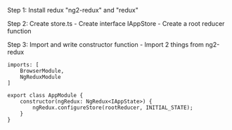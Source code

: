 Step 1: Install redux "ng2-redux" and "redux" 

Step 2: Create store.ts
    - Create interface IAppStore 
    - Create a root reducer function

Step 3: Import and write constructor function
    - Import 2 things from ng2-redux

    imports: [
        BrowserModule,
        NgReduxModule
    ]

    export class AppModule {
        constructor(ngRedux: NgRedux<IAppState>) {
            ngRedux.configureStore(rootReducer, INITIAL_STATE);
        }
    }
